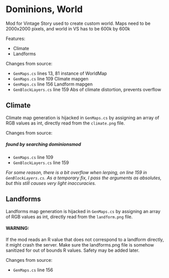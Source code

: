 # Dominions, World

Mod for Vintage Story used to create custom world. Maps need to be 2000x2000 pixels, and world in VS has to be 600k by 600k

Features:

- Climate
- Landforms

Changes from source:

- `GenMaps.cs` lines 13, 81 instance of WorldMap
- `GenMaps.cs` line 109 Climate mapgen
- `GenMaps.cs` line 156 Landform mapgen
- `GenBlockLayers.cs` line 159 Abs of climate distortion, prevents overflow

## Climate

Climate map generation is hijacked in `GenMaps.cs` by assigning an array of RGB values as int, directly read from the `climate.png` file.

Changes from source:

##### found by searching dominionsmod

- `GenMaps.cs` line 109
- `GenBlockLayers.cs` line 159

_For some reason, there is a bit overflow when lerping, on line 159 in `GenBlockLayers.cs`. As a temporary fix, I pass the arguments as absolutes, but this still causes very light inaccuracies._

## Landforms

Landforms map generation is hijacked in `GenMaps.cs` by assigning an array of RGB values as int, directly read from the `landform.png` file.

#### WARNING:

If the mod reads an R value that does not correspond to a landform directly, it might crash the server.
Make sure the landforms.png file is somehow sanitized for out of bounds R values.
Safety may be added later.

Changes from source:

- `GenMaps.cs` line 156
